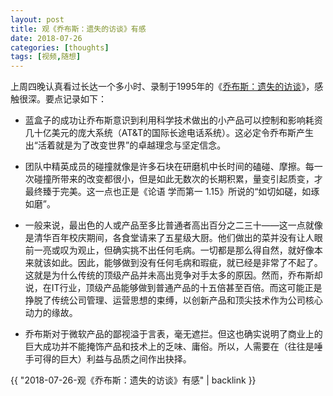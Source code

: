 ```yaml
---
layout: post
title: 观《乔布斯：遗失的访谈》有感
date: 2018-07-26
categories: [thoughts]
tags: [视频,随想]
---
```


上周四晚认真看过长达一个多小时、录制于1995年的《[乔布斯：遗失的访谈](https://c.open.163.com/mob/video.htm?plid=M8TBJIK7D&mid=M8TBLIINR)》，感触很深。要点记录如下：

* 蓝盒子的成功让乔布斯意识到利用科学技术做出的小产品可以控制和影响耗资几十亿美元的庞大系统（AT&T的国际长途电话系统）。这必定令乔布斯产生出“活着就是为了改变世界”的卓越理念与坚定信念。

* 团队中精英成员的碰撞就像是许多石块在研磨机中长时间的磕碰、摩擦。每一次碰撞所带来的改变都很小，但是如此无数次的长期积累，量变引起质变，才最终臻于完美。这一点也正是《论语 学而第一 1.15》所说的“如切如磋，如琢如磨”。

* 一般来说，最出色的人或产品至多比普通者高出百分之二三十——这一点就像是清华百年校庆期间，各食堂请来了五星级大厨。他们做出的菜并没有让人眼前一亮或叹为观止，但确实挑不出任何毛病。一切都是那么得自然，就好像本来就该如此。因此，能够做到没有任何毛病和瑕疵，就已经是非常了不起了。这就是为什么传统的顶级产品并未高出竞争对手太多的原因。然而，乔布斯却说，在IT行业，顶级产品能够做到普通产品的十五倍甚至百倍。而这可能正是挣脱了传统公司管理、运营思想的束缚，以创新产品和顶尖技术作为公司核心动力的缘故。

* 乔布斯对于微软产品的鄙视溢于言表，毫无遮拦。但这也确实说明了商业上的巨大成功并不能掩饰产品和技术上的乏味、庸俗。所以，人需要在（往往是唾手可得的巨大）利益与品质之间作出抉择。

{{ "2018-07-26-观《乔布斯：遗失的访谈》有感" | backlink }}
